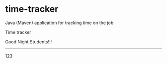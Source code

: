 # time-tracker
Java (Maven) application for tracking time on the job

Time tracker

Good Night Students!!!
************
123

